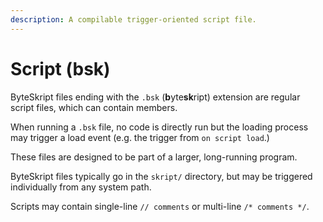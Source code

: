 ```yaml
---
description: A compilable trigger-oriented script file.
---
```


# Script (bsk)

ByteSkript files ending with the `.bsk` (**b**yte**sk**ript) extension are regular script files, which can contain members.

When running a `.bsk` file,  no code is directly run but the loading process may trigger a load event (e.g. the trigger from `on script load`.)

These files are designed to be part of a larger, long-running program.

ByteSkript files typically go in the `skript/` directory, but may be triggered individually from any system path.

Scripts may contain single-line `// comments` or multi-line `/* comments */`.
